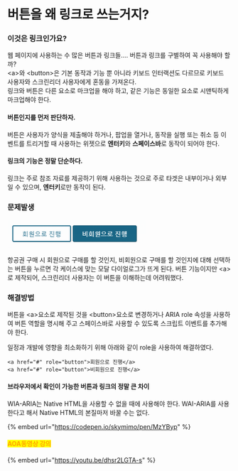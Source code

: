 # 버튼을 왜 링크로 쓰는거지?

### 이것은 링크인가요?

&#x20;웹 페이지에 사용하는 수 많은 버튼과 링크들.... 버튼과 링크를 구별하여 꼭 사용해야 할까?\
\<a>와 \<button>은 기본 동작과 기능 뿐 아니라 키보드 인터랙션도 다르므로 키보드 사용자와 스크린리더 사용자에게 혼동을 가져온다.\
링크와 버튼은 다른 요소로 마크업을 해야 하고, 같은 기능은 동일한 요소로 시맨틱하게 마크업해야 한다.

#### 버튼인지를 먼저 판단하자.

버튼은 사용자가 양식을 제출해야 하거나, 팝업을 열거나, 동작을 실행 또는 취소 등 이벤트를 트리거할 때 사용하는 위젯으로 **엔터키**와 **스페이스바**로 동작이 되어야 한다.

#### 링크의 기능은 정말 단순하다.

링크는 주로 참조 자료를 제공하기 위해 사용하는 것으로 주로 타겟은 내부이거나 외부일 수 있으며, **엔터키**로만 동작이 된다.

### 문제발생

![](../.gitbook/assets/526.png)

항공권 구매 시 회원으로 구매를 할 것인지, 비회원으로 구매를 할 것인지에 대해 선택하는 버튼을 누르면 각 케이스에 맞는 모달 다이얼로그가 뜨게 된다. 버튼 기능이지만  \<a>로 제작되어, 스크린리더 사용자는 이 버튼을 이해하는데 어려워했다.

### 해결방법

버튼을 \<a>요소로 제작된 것을 \<button>요소로 변경하거나 ARIA role 속성을 사용하여 버튼 역할을 명시해 주고 스페이스바로 사용할 수 있도록 스크립트 이벤트를 추가해야 한다.

일정과 개발에 영향을 최소화하기 위해 아래와 같이 role을 사용하여 해결하였다.&#x20;

```markup
<a href="#" role="button">회원으로 진행</a>
<a href="#" role="button">비회원으로 진행</a>
```

#### 브라우저에서 확인이 가능한 버튼과 링크의 정말 큰 차이

WIA-ARIA는 Native HTML을 사용할 수 없을 때에 사용해야 한다.  WAI-ARIA를 사용한다고 해서 Native HTML의 본질마저 바꿀 수는 없다.&#x20;

{% embed url="https://codepen.io/skymimo/pen/MzYByp" %}

#### <mark style="color:orange;">AOA동영상 강의</mark>

{% embed url="https://youtu.be/dhsr2LGTA-s" %}
